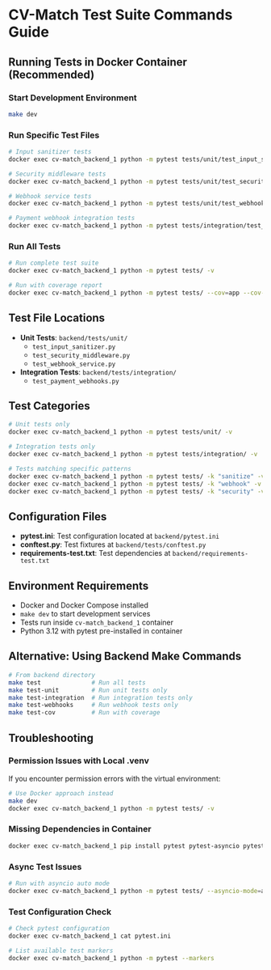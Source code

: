 # CV-Match Test Suite Commands Guide

## Running Tests in Docker Container (Recommended)

### Start Development Environment
```bash
make dev
```

### Run Specific Test Files
```bash
# Input sanitizer tests
docker exec cv-match_backend_1 python -m pytest tests/unit/test_input_sanitizer.py -v

# Security middleware tests
docker exec cv-match_backend_1 python -m pytest tests/unit/test_security_middleware.py -v

# Webhook service tests
docker exec cv-match_backend_1 python -m pytest tests/unit/test_webhook_service.py -v

# Payment webhook integration tests
docker exec cv-match_backend_1 python -m pytest tests/integration/test_payment_webhooks.py -v
```

### Run All Tests
```bash
# Run complete test suite
docker exec cv-match_backend_1 python -m pytest tests/ -v

# Run with coverage report
docker exec cv-match_backend_1 python -m pytest tests/ --cov=app --cov-report=html --cov-report=term
```

## Test File Locations
- **Unit Tests**: `backend/tests/unit/`
  - `test_input_sanitizer.py`
  - `test_security_middleware.py`
  - `test_webhook_service.py`
- **Integration Tests**: `backend/tests/integration/`
  - `test_payment_webhooks.py`

## Test Categories
```bash
# Unit tests only
docker exec cv-match_backend_1 python -m pytest tests/unit/ -v

# Integration tests only
docker exec cv-match_backend_1 python -m pytest tests/integration/ -v

# Tests matching specific patterns
docker exec cv-match_backend_1 python -m pytest tests/ -k "sanitize" -v
docker exec cv-match_backend_1 python -m pytest tests/ -k "webhook" -v
docker exec cv-match_backend_1 python -m pytest tests/ -k "security" -v
```

## Configuration Files
- **pytest.ini**: Test configuration located at `backend/pytest.ini`
- **conftest.py**: Test fixtures at `backend/tests/conftest.py`
- **requirements-test.txt**: Test dependencies at `backend/requirements-test.txt`

## Environment Requirements
- Docker and Docker Compose installed
- `make dev` to start development services
- Tests run inside `cv-match_backend_1` container
- Python 3.12 with pytest pre-installed in container

## Alternative: Using Backend Make Commands
```bash
# From backend directory
make test              # Run all tests
make test-unit         # Run unit tests only
make test-integration  # Run integration tests only
make test-webhooks     # Run webhook tests only
make test-cov          # Run with coverage
```

## Troubleshooting

### Permission Issues with Local .venv
If you encounter permission errors with the virtual environment:
```bash
# Use Docker approach instead
make dev
docker exec cv-match_backend_1 python -m pytest tests/ -v
```

### Missing Dependencies in Container
```bash
docker exec cv-match_backend_1 pip install pytest pytest-asyncio pytest-cov
```

### Async Test Issues
```bash
# Run with asyncio auto mode
docker exec cv-match_backend_1 python -m pytest tests/ --asyncio-mode=auto -v
```

### Test Configuration Check
```bash
# Check pytest configuration
docker exec cv-match_backend_1 cat pytest.ini

# List available test markers
docker exec cv-match_backend_1 python -m pytest --markers
```